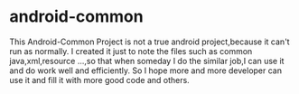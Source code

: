 # android-common
This Android-Common Project is not a true android project,because it can't run as normally.
I created it just to note the files such as common java,xml,resource ...,so that when someday I 
do the similar job,I can use it and do work well and efficiently.
So I hope more and more developer can use it and fill it with more good code and others. 
